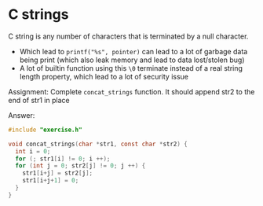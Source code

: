 # C strings

C string is any number of characters that is terminated by a null character.

- Which lead to `printf("%s", pointer)` can lead to a lot of garbage data being print (which also leak memory and lead to data lost/stolen bug)
- A lot of builtin function using this `\0` terminate instead of a real string length property, which lead to a lot of security issue

Assignment: Complete `concat_strings` function. It should append str2 to the end of str1 in place

Answer:
```c
#include "exercise.h"

void concat_strings(char *str1, const char *str2) {
  int i = 0;
  for (; str1[i] != 0; i ++);
  for (int j = 0; str2[j] != 0; j ++) {
    str1[i+j] = str2[j];
    str1[i+j+1] = 0;
  }
}
```
